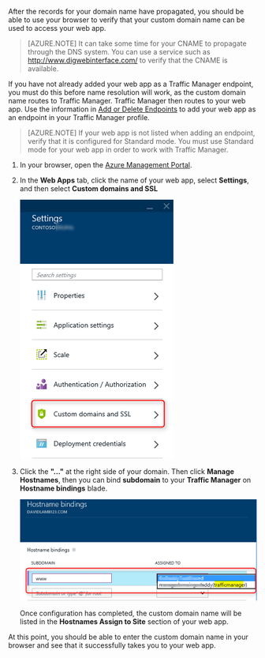 After the records for your domain name have propagated, you should be able to use your browser to verify that your custom domain name can be used to access your web app.

> [AZURE.NOTE] It can take some time for your CNAME to propagate through the DNS system. You can use a service such as <a href="http://www.digwebinterface.com/">http://www.digwebinterface.com/</a> to verify that the CNAME is available.

If you have not already added your web app as a Traffic Manager endpoint, you must do this before name resolution will work, as the custom domain name routes to Traffic Manager. Traffic Manager then routes to your web app. Use the information in [Add or Delete Endpoints](http://msdn.microsoft.com/library/windowsazure/hh744839.aspx) to add your web app as an endpoint in your Traffic Manager profile.

> [AZURE.NOTE] If your web app is not listed when adding an endpoint, verify that it is configured for Standard mode. You must use Standard mode for your web app in order to work with Traffic Manager.

1. In your browser, open the [Azure Management Portal](https://portal.azure.com).

2. In the **Web Apps** tab, click the name of your web app, select **Settings**, and then select **Custom domains and SSL**

	![](./media/custom-dns-web-site/dncmntask-cname-6.png)

3. Click the **"..."** at the right side of your domain. Then click **Manage Hostnames**, then you can bind **subdomain** to your **Traffic Manager** on **Hostname bindings** blade.

	![](./media/custom-dns-web-site/dncmntask-cname-tamdomains-1.png)

	Once configuration has completed, the custom domain name will be listed in the **Hostnames Assign to Site** section of your web app.

At this point, you should be able to enter the custom domain name in your browser and see that it successfully takes you to your web app.

